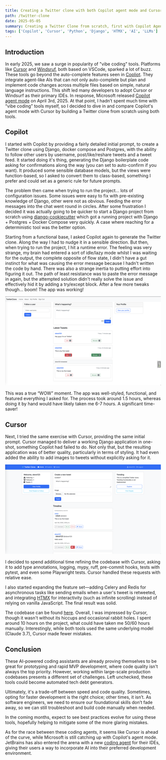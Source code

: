 ```yaml
---
title: Creating a Twitter clone with both Copilot agent mode and Cursor
path: /twitter-clone
date: 2025-05-05
summary: Creating a Twitter Clone from scratch, first with Copilot Agent and then with Cursor
tags: ['Copilot', 'Cursor', 'Python', 'Django', 'HTMX', 'AI', 'LLMs']
---
```


## Introduction

In early 2025, we saw a surge in popularity of "vibe coding" tools. Platforms like [Cursor](https://www.cursor.com/) and [Windsruf](https://windsurf.com/editor), both based on VSCode, sparked a lot of buzz. These tools go beyond the auto-complete features seen in [Copliot](https://code.visualstudio.com/docs/copilot/overview). They integrate agent-like AIs that can not only auto-complete but plan and implement code changes across multiple files based on simple, natural language instructions. This shift led many developers to adopt Cursor or Windsurf as their primary IDEs. In response, Microsoft released [Copilot agent mode](https://code.visualstudio.com/docs/copilot/chat/chat-agent-mode) on April 3rd, 2025. At that point, I hadn’t spent much time with “vibe coding” tools myself, so I decided to dive in and compare Copilot's agent mode with Cursor by building a Twitter clone from scratch using both tools.

## Copilot

I started with Copilot by providing a fairly detailed initial prompt, to create a Twitter clone using Django, docker compose and Postgres, with the ability to follow other users by username, post/like/reshare tweets and a tweet feed. It started doing it's thing, generating the Django boilerplate code asking for confirmations along the way (you can set to auto-confirm if you want). It produced some sensible database models, but the views were function-based, so I asked to convert them to class-based, something I prefer and could set as a generic rule for future prompts.

The problem then came when trying to run the project... lots of configuration issues. Some issues were easy to fix with pre-existing knowledge of Django, other were not as obvious. Feeding the error messages into the chat went round in circles. After some frustration I decided it was actually going to be quicker to start a Django project from scratch using [django-cookiecutter](https://github.com/cookiecutter/cookiecutter-django) which got a running project with Django + Postgres + Docker Compose very quickly. A case where reaching for a deterministic tool was the better option.

Starting from a functional base, I asked Copilot again to generate the Twitter clone. Along the way I had to nudge it in a sensible direction. But then, when trying to run the project, I hit a runtime error. The feeling was very strange, my brain had entered a sort of idle/lazy mode whilst I was waiting for the output, the complete opposite of flow state, I didn't have a gut instinct for what was causing the error message because I hadn't written the code by hand. There was also a strange inertia to putting effort into figuring it out. The path of least resistance was to paste the error message in again, but the attempted solution didn't really solve the issue and effectively hid it by adding a try/except block. After a few more tweaks though... boom! The app was working!

![Twitter clone Copilot](./images/twitter-clone-copilot.png)

This was a true “WOW” moment. The app was well-styled, functional, and featured everything I asked for. The process took around 1.5 hours, whereas doing it by hand would have likely taken me 6-7 hours. A significant time-saver!

## Cursor

Next, I tried the same exercise with Cursor, providing the same initial prompt. Cursor managed to deliver a working Django application in one-shot, something Copilot had failed to do. Not only that, but the resulting application was of better quality, particularly in terms of styling. It had even added the ability to add images to tweets without explicitly asking for it.

![Twitter clone Cursor](./images/twitter-clone-cursor.png)

I decided to spend additional time refining the codebase with Cursor, asking it to add type annotations, logging, mypy, ruff, pre-commit hooks, tests with pytest, and even some Playwright tests. Cursor handled these requests with relative ease.

I also started expanding the feature set—adding Celery and Redis for asynchronous tasks like sending emails when a user's tweet is retweeted, and integrating [HTMX](https://htmx.org/) for interactivity (such as infinite scrolling) instead of relying on vanilla JavaScript. The final result was solid.

The codebase can be found [here](https://github.com/mitch104/twitter-clone). Overall, I was impressed by Cursor, though it wasn't without its hiccups and occasional rabbit holes. I spent around 10 hours on the project, what could have taken me 50/60 hours manually. Interestingly, while both tools used the same underlying model (Claude 3.7), Cursor made fewer mistakes.

## Conclusion

These AI-powered coding assistants are already proving themselves to be great for prototyping and rapid MVP development, where code quality isn't always the top priority. However, working within large-scale production codebases presents a different set of challenges. Left unchecked, these tools could become automated tech debt generators.

Ultimately, it's a trade-off between speed and code quality. Sometimes, opting for faster development is the right choice; other times, it isn’t. As software engineers, we need to ensure our foundational skills don’t fade away, so we can still troubleshoot and build code manually when needed.

In the coming months, expect to see best practices evolve for using these tools, hopefully helping to mitigate some of the more glaring mistakes.

As for the race between these coding agents, it seems like Cursor is ahead of the curve, while Microsoft is still catching up with Copilot's agent mode. JetBrains has also entered the arena with a new [coding agent](https://blog.jetbrains.com/blog/2025/04/16/jetbrains-ides-go-ai/) for their IDEs, giving their users a way to incorporate AI into their preferred development environment.
